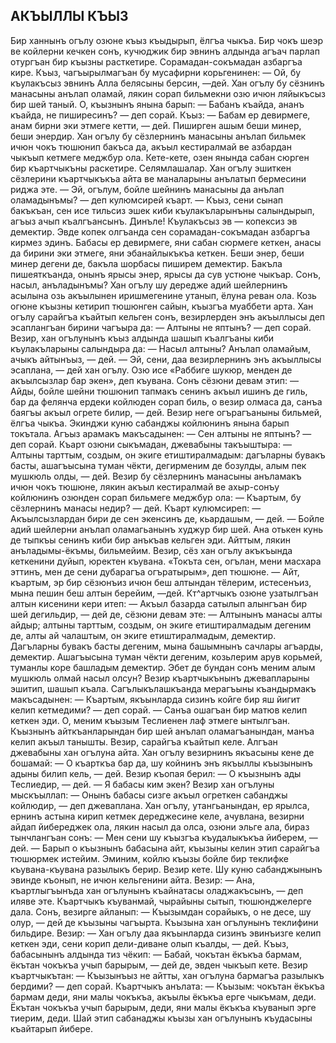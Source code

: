 ## АКЪЫЛЛЫ КЪЫЗ

Бир ханнынъ огълу озюне къыз къыдырып, ёлгъа чыкъа. Бир чокъ шеэр ве койлерни кечкен сонъ, кучюджик бир эвнинъ алдында агъач парлап отургъан бир къызны расткетире. Сорамадан-сокъмадан азбаргъа кире. Къыз, чагъырылмагъан бу мусафирни корьгенинен:
— Ой, бу къулакъсыз эвнинъ Алла белясыны берсин, —дей. Хан огълу бу сёзнинъ манасыны анълап оламай, лякин сорап бильмекни озю ичюн ляйыкъсыз бир шей таный. О, къызнынъ янына барып:
— Бабанъ къайда, ананъ къайда, не пиширесинъ? — деп сорай.
Къыз:
— Бабам ер девирмеге, анам бирни эки этмеге кетти, — дей. Пиширген ашым беши минер, беши энердир. Хан огълу бу сёзлернинъ манасыны анълап бильмек ичюн чокъ тюшюнип бакъса да, акъыл кестиралмай ве азбардан чыкъып кетмеге меджбур ола.
Кете-кете, озен янында сабан сюрген бир къартчыкъны раскетире. Селямлашалар. Хан огълу эшиткен сёзлерини къартчыкъкъа айта ве маналарыны анълатып бермесини риджа эте.
— Эй, огълум, бойле шейнинъ манасыны да анълап оламадынъмы? — деп кулюмсирей къарт. — Къыз, сени сынап бакъкъан, сен исе тильсиз эшек киби къулакъларынъны салындырып, агъыз ачып къалгъансынъ. Динъле! Къулакъсыз эв — копексиз эв демектир. Эвде копек олгъанда сен сорамадан-сокъмадан азбаргъа кирмез эдинъ. Бабасы ер девирмеге, яни сабан сюрмеге кеткен, анасы да бирини эки этмеге, яни эбанайлыкъкъа кеткен. Беши энер, беши минер дегени де, бакъла шорбасы пиширем демектир. Бакъла пишеяткъанда, онынъ ярысы энер, ярысы да сув устюне чыкъар. Сонъ, насыл, анъладынъмы?
Хан огълу шу дередже адий шейлернинъ асылына озь акъылынен иришмегенине утанып, ёлуна реван ола. Козь огюне къызны кетирип тюшюнген сайын, къызгъа муаббети арта.
Хан огълу сарайгъа къайтып кельген сонъ, везирлерден энъ акъыллысы деп эсаплангъан бирини чагъыра да:
— Алтыны не яптынъ? — деп сорай.
Везир, хан огълунынъ къыз алдында шашып къалгъаны киби къулакъларыны салындыра да:
— Насыл алтыны? Анълап оламайым, ачыкъ айтынъыз, — дей.
— Эй, сени, даа везирлернинъ энъ акъыллысы эсаплана, — дей хан огълу. Озю исе «Раббиге шукюр, менден де акъылсызлар бар экен», деп къувана. Сонъ сёзюни девам этип: — Айды, бойле шейни тюшюнип тапмакъ сенинъ акъыл ишинъ де гиль, бар да фелянча ердеки койлюден сорап биль, о везир олмаса да, санъа баягъы акъыл огрете билир, — дей.
Везир неге огърагъаныны бильмей, ёлгъа чыкъа. Экинджи куню сабанджы койлюнинъ янына барып токътала. Агъыз арамакъ макъсадынен:
— Сен алтыны не яптынъ? — деп сорай.
Къарт озюни сыкъмадан, джевабыны такъыштыра: — Алтыны тарттым, создым, он экиге етиштиралмадым: дагъларны бувакъ басты, ашагъысына туман чёкти, дегирменим де бозулды, алым пек мушкюль олды, — дей.
Везир бу сёзлернинъ манасыны анъламакъ ичюн чокъ тюшюне, лякин акъыл кестиралмай ве ахыр-сонъу койлюнинъ озюнден сорап бильмеге меджбур ола:
— Къартым, бу сёзлернинъ манасы недир? — дей.
Къарт кулюмсиреп:
— Акъылсызлардан бири де сен экенсинъ де, кьардашым,
— дей. — Бойле адий шейлерни анълап оламагьанынъ худжур бир шей. Ана отькен кунь де тыпкъы сенинъ киби бир анъкъав кельген эди. Айттым, лякин анъладымы-ёкъмы, бильмейим.
Везир, сёз хан огълу акъкъында кеткенини дуйып, юректен къувана. «Токъта сен, огълан, мени масхара эттинъ, мен де сени дубарагъа огъратырым», деп тюшюне.
— Айт, къартым, эр бир сёзюнъиз ичюн беш алтындан тёлерим, истесенъиз, мына пешин беш алтын берейим, —дей.
Кт^артчыкъ озюне узатылгъан алтын кисенини кери итеп:
— Акъыл базарда сатылып алынгъан бир шей дегильдир,
— дей де, сёзюни девам эте: — Алтынынъ манасы алты айдыр; алтыны тарттым, создым, он экиге етиштиралмадым дегеним де, алты ай чалаштым, он экиге етиштиралмадым, демектир. Дагъларны бувакъ басты дегеним, мына башымнынъ сачлары агъарды, демектир. Ашагъысына туман чёкти дегеним, козьлерим арув корьмей, туманлы коре башладым демектир. Эбет де бундан сонъ меним алым мушкюль олмай насыл олсун?
Везир къартчыкънынъ джевапларыны эшитип, шашып къала. Сагълыкълашкъанда мерагъыны къандырмакъ макъсадынен:
— Къартым, якъынларда сизинъ койге бир яш йигит келип кетмедими? — деп сорай.
— Санъа ошагъан бир матюв келип кеткен эди. О, меним къызым Теслиенен лаф этмеге ынтылгъан. Къызнынъ айткъанларындан бир шей анълап оламагъанындан, манъа келип акъыл танышты.
Везир, сарайгъа къайтып келе. Алгъан джевабыны хан огълуна айта. Хан огълу везирнинъ якъасыны кене де бошамай:
— О къарткъа бар да, шу койнинъ энъ якъыллы къызынынъ адыны билип кель, — дей. Везир къопая берил:
— О къызнынъ ады Теслиедир, — дей.
— Я бабасы ким экен?
Везир хан огълуны мыскъыллап:
— Онынъ бабасы сизге акъыл огреткен сабанджы койлюдир, — деп джеваплана.
Хан огълу, утангьанындан, ер ярылса, ернинъ астына кирип кетмек дереджесине келе, ачувлана, везирни айдап йибереджек ола, лякин насыл да олса, озюни эльге ала, бираз тынчлангъан сонъ:
— Мен сени шу къызгъа къудалыкъкъа йиберем, — дей. — Барып о къызнынъ бабасына айт, къызыны келин этип сарайгъа тюшюрмек истейим. Эминим, койлю къызы бойле бир теклифке къувана-къувана разылыкъ берир.
Везир кете. Шу куню сабанджынынъ эвинде къонып, не ичюн кельгенини айта. Везир:
— Ана, къартлыгъынъда хан огълунынъ къайнатасы оладжакъсынъ, — деп иляве эте.
Къартчыкъ къуванмай, чырайыны сытып, тюшюнджелерге дала. Сонъ, везирге айланып:
— Къызымдан сорайыкъ, о не десе, шу олур, — дей де къызыны чагъырта. Къызына хан огълунынъ теклифини бильдире.
Везир:
— Хан огълу даа якъынларда сизинъ эвинъизге келип кеткен эди, сени корип дели-диване олып къалды, — дей.
Къыз, бабасынынъ алдында тиз чёкип:
— Бабай, чокътан ёкъкъа бармам, ёкътан чокъкъа учып барырым, — дей де, эвден чыкъып кете.
Везир къартчыкътан:
— Къызынъыз не айтты, хан огълуна бармагъа разылыкъ бердими? — деп сорай.
Къартчыкъ анълата:
— Къызым: чокътан ёкъкъа бармам деди, яни малы чокъкъа, акъылы ёкъкъа ерге чыкъмам, деди. Ёкътан чокъкъа учып барырым, деди, яни малы ёкъкъа къуванып эрге тиерим, деди.
Шай этип сабанаджы къызы хан огълунынъ къудасыны къайтарып йибере. 
